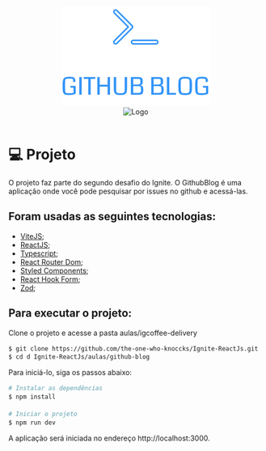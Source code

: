 <div align='center'>
  <img src="src/assets/logo.svg" alt="Logo">
</div>

<div align='center'>
  <img src="src/assets/preview/github-blog.gif" alt="Logo">
</div>


<br/>

 # 💻 Projeto
 
O projeto faz parte do segundo desafio do Ignite. O GithubBlog é uma aplicação onde você pode
pesquisar por issues no github e acessá-las.


 ## Foram usadas as seguintes tecnologias:

- [ViteJS](https://vitejs.dev/);
- [ReactJS](https://pt-br.reactjs.org/);
- [Typescript](https://www.typescriptlang.org/);
- [React Router Dom](https://v5.reactrouter.com/web/guides/quick-start);
- [Styled Components](https://styled-components.com/);
- [React Hook Form](https://react-hook-form.com/);
- [Zod](https://github.com/colinhacks/zod);



## Para executar o projeto:

Clone o projeto e acesse a pasta aulas/igcoffee-delivery

```bash
$ git clone https://github.com/the-one-who-knoccks/Ignite-ReactJs.git
$ cd d Ignite-ReactJs/aulas/github-blog
```
Para iniciá-lo, siga os passos abaixo:
```bash
# Instalar as dependências
$ npm install

# Iniciar o projeto
$ npm run dev
```
A aplicação será iniciada no endereço http://localhost:3000.















